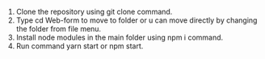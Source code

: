1. Clone the repository using git clone command.
2. Type cd Web-form to move to folder or u can move directly by changing the folder from file menu.
3. Install node modules in the main folder using npm i command.
4. Run command yarn start or npm start.
